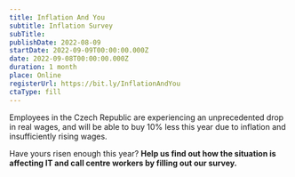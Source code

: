 ```yaml
---
title: Inflation And You
subtitle: Inflation Survey
subTitle:
publishDate: 2022-08-09
startDate: 2022-09-09T00:00:00.000Z
date: 2022-09-08T00:00:00.000Z
duration: 1 month
place: Online
registerUrl: https://bit.ly/InflationAndYou
ctaType: fill
---
```

Employees in the Czech Republic are experiencing an unprecedented drop in real wages,
and will be able to buy 10% less this year due to inflation and insufficiently rising wages.

Have yours risen enough this year? **Help us find out how the situation is affecting IT and call centre workers by filling out our survey.**
